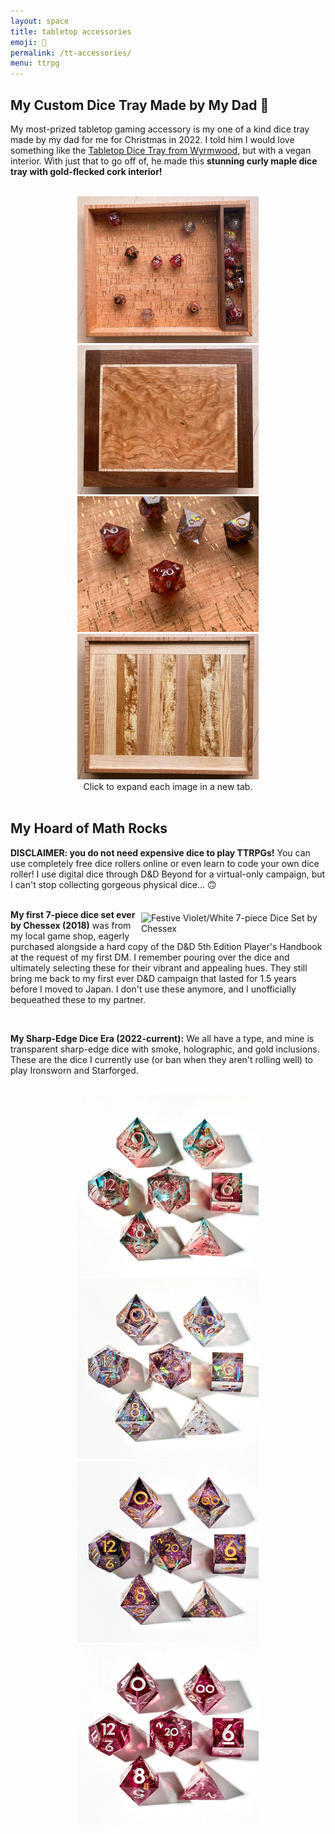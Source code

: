 ```yaml
---
layout: space
title: tabletop accessories
emoji: 🎲
permalink: /tt-accessories/
menu: ttrpg
---
```

<h2>My Custom Dice Tray Made by My Dad 💝</h2>
<p>
My most-prized tabletop gaming accessory is my one of a kind dice tray made by my dad for me for Christmas in 2022. I told him I would love something like the <a target="_new" href="https://wyrmwoodgaming.com/products/the-tabletop-dice-tray/">Tabletop Dice Tray from Wyrmwood</a>, but with a vegan interior. With just that to go off of, he made this <b>stunning curly maple dice tray with gold-flecked cork interior!</b>
</p>
<br>
<center>
    <a target="_new" href="/graphics/ttrpg/tray/interior.png">
        <img src="/graphics/ttrpg/tray/interior.png" style="max-width: 290px;" title="interior of the dice tray">
    </a>
    <a target="_new" href="/graphics/ttrpg/tray/top.png">
        <img src="/graphics/ttrpg/tray/top.png" style="max-width: 290px;" title="curly maple lid of the dice tray">
    </a>
    <a target="_new" href="/graphics/ttrpg/tray/gold-cork.png">
        <img src="/graphics/ttrpg/tray/gold-cork.png" style="max-width: 290px;" title="closeup of the vegan gold-flaked cork interior of the dice tray">
    </a>
    <a target="_new" href="/graphics/ttrpg/tray/bottom.png">
        <img src="/graphics/ttrpg/tray/bottom.png" style="max-width: 290px;" title="bottom of the dice tray">
    </a>
    <br>
    Click to expand each image in a new tab.
</center>
<br>
<h2>My Hoard of Math Rocks</h2>
<b>DISCLAIMER: you do not need expensive dice to play TTRPGs!</b> You can use completely free dice rollers online or even learn to code your own dice roller! I use digital dice through D&D Beyond for a virtual-only campaign, but I can't stop collecting gorgeous physical dice... 🙃
<br>
<br>
<p>
    <a target="_new" href="https://www.etsy.com/listing/955886944/festive-violet-white-pink-and-purple">
        <img src="/graphics/ttrpg/dice/chessex.png" style="max-width: 290px; margin: 5px;" align="right" title="Festive Violet/White 7-piece Dice Set by Chessex">
    </a>
    <b>My first 7-piece dice set ever by Chessex (2018)</b> was from my local game shop, eagerly purchased alongside a hard copy of the D&D 5th Edition Player's Handbook at the request of my first DM. I remember pouring over the dice and ultimately selecting these for their vibrant and appealing hues. They still bring me back to my first ever D&D campaign that lasted for 1.5 years before I moved to Japan. I don't use these anymore, and I unofficially bequeathed these to my partner.
</p>
<br>
<p>
    <b>My Sharp-Edge Dice Era (2022-current):</b> We all have a type, and mine is transparent sharp-edge dice with smoke, holographic, and gold inclusions. These are the dice I currently use (or ban when they aren't rolling well) to play Ironsworn and Starforged.
    <br>
    <br>
    <center>
        <a target="_new" href="https://dispeldice.com/collections/all/products/nova-blossom-7-piece-polyhedral-dice-set">
            <img src="/graphics/ttrpg/dice/nova-blossom.png" style="max-width: 290px;" title="Nova Blossom 7-piece Dice Set by Dispel Dice - bought these because they reminded me of the gorgeous trans pride flag :)">
        </a>
        <a target="_new" href="https://dispeldice.com/collections/all/products/lavender-dreams-7-piece-polyhedral-set">
            <img src="/graphics/ttrpg/dice/lilac-song.png" style="max-width: 290px;" title="Lilac Song 7-piece Dice Set by Dispel Dice">
        </a>
        <a target="_new" href="https://dispeldice.com/collections/all/products/magenta-inferno-7-piece-polyhedral-dice-set">
            <img src="/graphics/ttrpg/dice/magenta-inferno.png" style="max-width: 290px;" title="Magenta Inferno 7-piece Dice Set by Dispel Dice">
        </a>
        <a target="_new" href="https://dispeldice.com/collections/all/products/first-blush-7-piece-polyhedral-dice-set">
            <img src="/graphics/ttrpg/dice/first-blush.png" style="max-width: 290px;" title="First Blush 7-piece Dice Set by Dispel Dice">
        </a>
    </center>
</p>